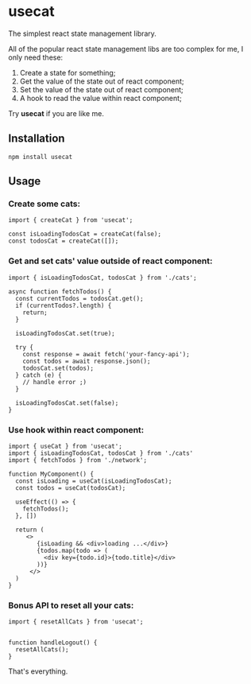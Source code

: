 # usecat

The simplest react state management library.

All of the popular react state management libs are too complex for me, I only need these:

1. Create a state for something;
2. Get the value of the state out of react component;
3. Set the value of the state out of react component;
4. A hook to read the value within react component;

Try **usecat** if you are like me.

## Installation

```
npm install usecat
```

## Usage

### Create some cats:

```
import { createCat } from 'usecat';

const isLoadingTodosCat = createCat(false);
const todosCat = createCat([]);
```

### Get and set cats' value outside of react component:

```
import { isLoadingTodosCat, todosCat } from './cats';

async function fetchTodos() {
  const currentTodos = todosCat.get();
  if (currentTodos?.length) {
    return;
  }

  isLoadingTodosCat.set(true);

  try {
    const response = await fetch('your-fancy-api');
    const todos = await response.json();
    todosCat.set(todos);
  } catch (e) {
    // handle error ;)
  }

  isLoadingTodosCat.set(false);
}
```

### Use hook within react component:

```
import { useCat } from 'usecat';
import { isLoadingTodosCat, todosCat } from './cats'
import { fetchTodos } from './network';

function MyComponent() {
  const isLoading = useCat(isLoadingTodosCat);
  const todos = useCat(todosCat);

  useEffect(() => {
    fetchTodos();
  }, [])

  return (
     <>
        {isLoading && <div>loading ...</div>}
        {todos.map(todo => (
          <div key={todo.id}>{todo.title}</div>
        ))}
      </>
  )
}
```

### Bonus API to reset all your cats:

```
import { resetAllCats } from 'usecat';


function handleLogout() {
  resetAllCats();
}
```

That's everything.
